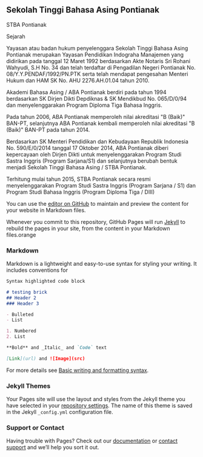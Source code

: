 ## Sekolah Tinggi Bahasa Asing Pontianak
STBA Pontianak

Sejarah

Yayasan atau badan hukum penyelenggara Sekolah Tinggi Bahasa Asing Pontianak merupakan Yayasan Pendidikan Indograha Manajemen yang didirikan pada tanggal 12 Maret 1992 berdasarkan Akte Notaris Sri Rohani Wahyudi, S.H No. 34 dan telah terdaftar di Pengadilan Negeri Pontianak No. 08/Y.Y.PENDAF/1992/PN.PTK serta telah mendapat pengesahan Menteri Hukum dan HAM SK No. AHU 2276.AH.01.04 tahun 2010. 

Akademi Bahasa Asing / ABA Pontianak berdiri pada tahun 1994 berdasarkan SK Dirjen Dikti Depdiknas & SK Mendikbud No. 065/D/0/94 dan menyelenggarakan Program Diploma Tiga Bahasa Inggris.

Pada tahun 2006, ABA Pontianak memperoleh nilai akreditasi "B (Baik)" BAN-PT, selanjutnya ABA Pontianak kembali memperoleh nilai akreditasi "B (Baik)" BAN-PT pada tahun 2014.

Berdasarkan SK Menteri Pendidikan dan Kebudayaan Republik Indonesia No. 590/E/0/2014 tanggal 17 Oktober 2014, ABA Pontianak diberi kepercayaan oleh Dirjen Dikti untuk menyelenggarakan Program Studi Sastra Inggris (Program Sarjana/S1) dan selanjutnya berubah bentuk menjadi Sekolah Tinggi Bahasa Asing / STBA Pontianak. 

Terhitung mulai tahun 2015, STBA Pontianak secara resmi menyelenggarakan Program Studi Sastra Inggris (Program Sarjana / S1) dan Program Studi Bahasa Inggris (Program Diploma Tiga / DIII)

You can use the [editor on GitHub](https://github.com/Marcelinocw/Marcelinocw12/edit/gh-pages/index.md) to maintain and preview the content for your website in Markdown files.

Whenever you commit to this repository, GitHub Pages will run [Jekyll](https://jekyllrb.com/) to rebuild the pages in your site, from the content in your Markdown files.orange

### Markdown

Markdown is a lightweight and easy-to-use syntax for styling your writing. It includes conventions for

```markdown
Syntax highlighted code block

# testing brick
## Header 2
### Header 3

- Bulleted
- List

1. Numbered
2. List

**Bold** and _Italic_ and `Code` text

[Link](url) and ![Image](src)
```

For more details see [Basic writing and formatting syntax](https://docs.github.com/en/github/writing-on-github/getting-started-with-writing-and-formatting-on-github/basic-writing-and-formatting-syntax).

### Jekyll Themes

Your Pages site will use the layout and styles from the Jekyll theme you have selected in your [repository settings](https://github.com/Marcelinocw/Marcelinocw12/settings/pages). The name of this theme is saved in the Jekyll `_config.yml` configuration file.

### Support or Contact

Having trouble with Pages? Check out our [documentation](https://docs.github.com/categories/github-pages-basics/) or [contact support](https://support.github.com/contact) and we’ll help you sort it out.
